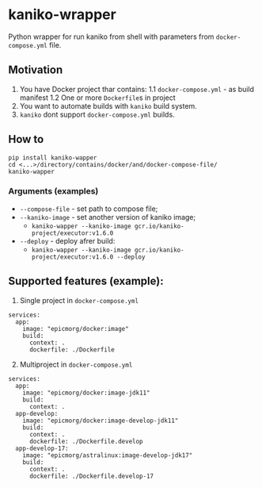 # kaniko-wrapper
Python wrapper for run kaniko from shell with parameters from `docker-compose.yml` file.

## Motivation
1. You have Docker project thar contains:
1.1 `docker-compose.yml` - as build manifest
1.2 One or more `Dockerfile`s in project
2. You want to automate builds with `kaniko` build system.
3. `kaniko` dont support `docker-compose.yml` builds.

## How to
```
pip install kaniko-wapper
cd <...>/directory/contains/docker/and/docker-compose-file/
kaniko-wapper
```

### Arguments (examples)
* `--compose-file` - set path to compose file;
* `--kaniko-image` - set another version of kaniko image;
  * `kaniko-wapper --kaniko-image gcr.io/kaniko-project/executor:v1.6.0`
* `--deploy` - deploy afrer build:
  * `kaniko-wapper --kaniko-image gcr.io/kaniko-project/executor:v1.6.0 --deploy`

## Supported features (example):

1. Single project in `docker-compose.yml`
```
services:
  app:
    image: "epicmorg/docker:image"
    build:
      context: .
      dockerfile: ./Dockerfile
```

2. Multiproject in `docker-compose.yml`

```
services:
  app:
    image: "epicmorg/docker:image-jdk11"
    build:
      context: .
  app-develop:
    image: "epicmorg/docker:image-develop-jdk11"
    build:
      context: .
      dockerfile: ./Dockerfile.develop
  app-develop-17:
    image: "epicmorg/astralinux:image-develop-jdk17"
    build:
      context: .
      dockerfile: ./Dockerfile.develop-17
```
